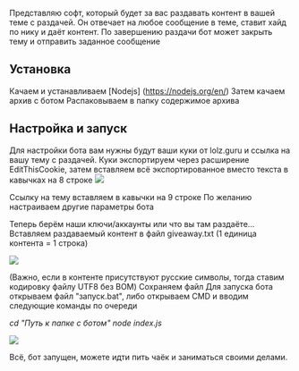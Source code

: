
Представляю софт, который будет за вас раздавать контент в вашей теме с раздачей. Он отвечает на любое сообщение в теме, ставит хайд по нику и даёт контент. По завершению раздачи бот может закрыть тему и отправить заданное сообщение


## Установка

Качаем и устанавливаем [Nodejs] (https://nodejs.org/en/)
Затем качаем архив с ботом 
Распаковываем в папку содержимое архива

## Настройка и запуск

Для настройки бота вам нужны будут ваши куки от lolz.guru и ссылка на вашу тему с раздачей.
Куки экспортируем через расширение EditThisCookie, затем вставляем всё экспортированное вместо текста в кавычках на 8 строке
<img src="https://i.imgur.com/F02BqbX.png">

Ссылку на тему вставляем в кавычки на 9 строке
По желанию настраиваем другие параметры бота

Теперь берём наши ключи/аккаунты или что вы там раздаёте... Вставляем раздаваемый контент в файл giveaway.txt (1 единица контента = 1 строка)

<img src="https://i.imgur.com/wlp7AkG.png">

(Важно, если в контенте присутствуют русские символы, тогда ставим кодировку файлу UTF8 без BOM)
Сохраняем файл
Для запуска бота открываем файл "запуск.bat", либо открываем CMD
и вводим следующие команды по очереди

*cd "Путь к папке с ботом"
node index.js*

<img src="https://i.imgur.com/MASvxWs.png">

Всё, бот запущен, можете идти пить чаёк и заниматься своими делами.
